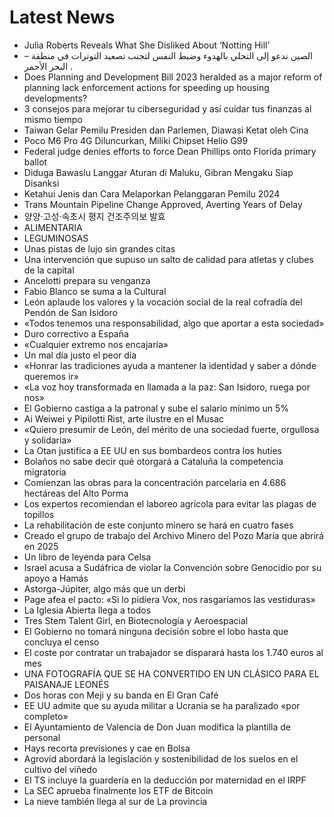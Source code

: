 # Latest News
-  Julia Roberts Reveals What She Disliked About ‘Notting Hill’
-  – الصين ندعو إلى التحلي بالهدوء وضبط النفس لتجنب تصعيد التوترات في منطقة البحر الأحمر .
-  Does Planning and Development Bill 2023 heralded as a major reform of planning lack enforcement actions for speeding up housing developments?
-  3 consejos para mejorar tu ciberseguridad y así cuidar tus finanzas al mismo tiempo
-  Taiwan Gelar Pemilu Presiden dan Parlemen, Diawasi Ketat oleh Cina
-  Poco M6 Pro 4G Diluncurkan, Miliki Chipset Helio G99
-  Federal judge denies efforts to force Dean Phillips onto Florida primary ballot
-  Diduga Bawaslu Langgar Aturan di Maluku, Gibran Mengaku Siap Disanksi
-  Ketahui Jenis dan Cara Melaporkan Pelanggaran Pemilu 2024
-  Trans Mountain Pipeline Change Approved, Averting Years of Delay
-  양양·고성·속초시 평지 건조주의보 발효
-  ALIMENTARIA
-  LEGUMINOSAS
-  Unas pistas de lujo sin grandes citas
-  Una intervención que supuso un salto de calidad para atletas y clubes de la capital
-  Ancelotti prepara su venganza
-  Fabio Blanco se suma a la Cultural
-  León aplaude los valores y la vocación social de la real cofradía del Pendón de San Isidoro
-  «Todos tenemos una responsabilidad, algo que aportar a esta sociedad»
-  Duro correctivo a España
-  «Cualquier extremo nos encajaría»
-  Un mal día justo el peor día
-  «Honrar las tradiciones ayuda a mantener la identidad y saber a dónde queremos ir»
-  «La voz hoy transformada en llamada a la paz: San Isidoro, ruega por nos»
-  El Gobierno castiga a la patronal y sube el salario mínimo un 5%
-  Ai Weiwei y Pipilotti Rist, arte ilustre en el Musac
-  «Quiero presumir de León, del mérito de una sociedad fuerte, orgullosa y solidaria»
-  La Otan justifica a EE UU en sus bombardeos contra los hutíes
-  Bolaños no sabe decir qué otorgará a Cataluña la competencia migratoria
-  Comienzan las obras para la concentración parcelaria en 4.686 hectáreas del Alto Porma
-  Los expertos recomiendan el laboreo agrícola para evitar las plagas de topillos
-  La rehabilitación de este conjunto minero se hará en cuatro fases
-  Creado el grupo de trabajo del Archivo Minero del Pozo María que abrirá en 2025
-  Un libro de leyenda para Celsa
-  Israel acusa a Sudáfrica de violar la Convención sobre Genocidio por su apoyo a Hamás
-  Astorga-Júpiter, algo más que un derbi
-  Page afea el pacto: «Si lo pidiera Vox, nos rasgaríamos las vestiduras»
-  La Iglesia Abierta llega a todos
-  Tres Stem Talent Girl, en Biotecnología y Aeroespacial
-  El Gobierno no tomará ninguna decisión sobre el lobo hasta que concluya el censo
-  El coste por contratar un trabajador se disparará hasta los 1.740 euros al mes
-  UNA FOTOGRAFÍA QUE SE HA CONVERTIDO EN UN CLÁSICO PARA EL PAISANAJE LEONÉS
-  Dos horas con Meji y su banda en El Gran Café
-  EE UU admite que su ayuda militar a Ucrania se ha paralizado «por completo»
-  El Ayuntamiento de Valencia de Don Juan modifica la plantilla de personal
-  Hays recorta previsiones y cae en Bolsa
-  Agrovid abordará la legislación y sostenibilidad de los suelos en el cultivo del viñedo
-  El TS incluye la guardería en la deducción por maternidad en el IRPF
-  La SEC aprueba finalmente los ETF de Bitcoin
-  La nieve también llega al sur de La provincia

